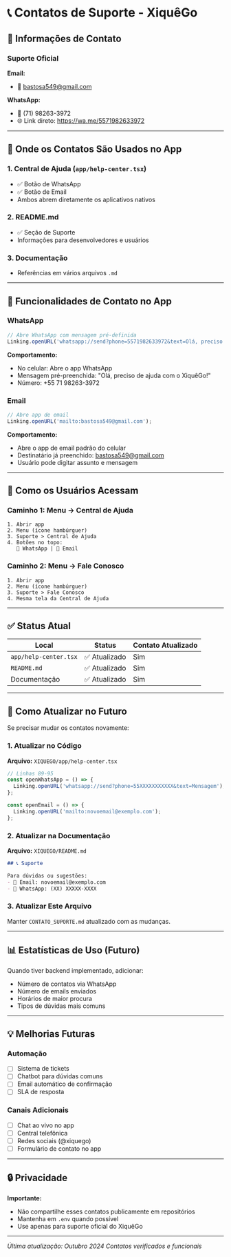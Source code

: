 # 📞 Contatos de Suporte - XiquêGo

## 📧 Informações de Contato

### Suporte Oficial

**Email:**
- 📧 bastosa549@gmail.com

**WhatsApp:**
- 📱 (71) 98263-3972
- 🌐 Link direto: https://wa.me/5571982633972

---

## 🔧 Onde os Contatos São Usados no App

### 1. Central de Ajuda (`app/help-center.tsx`)
- ✅ Botão de WhatsApp
- ✅ Botão de Email
- Ambos abrem diretamente os aplicativos nativos

### 2. README.md
- ✅ Seção de Suporte
- Informações para desenvolvedores e usuários

### 3. Documentação
- Referências em vários arquivos `.md`

---

## 📱 Funcionalidades de Contato no App

### WhatsApp
```typescript
// Abre WhatsApp com mensagem pré-definida
Linking.openURL('whatsapp://send?phone=5571982633972&text=Olá, preciso de ajuda com o XiquêGo!');
```

**Comportamento:**
- No celular: Abre o app WhatsApp
- Mensagem pré-preenchida: "Olá, preciso de ajuda com o XiquêGo!"
- Número: +55 71 98263-3972

### Email
```typescript
// Abre app de email
Linking.openURL('mailto:bastosa549@gmail.com');
```

**Comportamento:**
- Abre o app de email padrão do celular
- Destinatário já preenchido: bastosa549@gmail.com
- Usuário pode digitar assunto e mensagem

---

## 🎯 Como os Usuários Acessam

### Caminho 1: Menu → Central de Ajuda
```
1. Abrir app
2. Menu (ícone hambúrguer) 
3. Suporte > Central de Ajuda
4. Botões no topo:
   📱 WhatsApp | 📧 Email
```

### Caminho 2: Menu → Fale Conosco
```
1. Abrir app
2. Menu (ícone hambúrguer)
3. Suporte > Fale Conosco
4. Mesma tela da Central de Ajuda
```

---

## ✅ Status Atual

| Local | Status | Contato Atualizado |
|-------|--------|-------------------|
| `app/help-center.tsx` | ✅ Atualizado | Sim |
| `README.md` | ✅ Atualizado | Sim |
| Documentação | ✅ Atualizado | Sim |

---

## 🔄 Como Atualizar no Futuro

Se precisar mudar os contatos novamente:

### 1. Atualizar no Código
**Arquivo:** `XIQUEGO/app/help-center.tsx`

```typescript
// Linhas 89-95
const openWhatsApp = () => {
  Linking.openURL('whatsapp://send?phone=55XXXXXXXXXXX&text=Mensagem');
};

const openEmail = () => {
  Linking.openURL('mailto:novoemail@exemplo.com');
};
```

### 2. Atualizar na Documentação
**Arquivo:** `XIQUEGO/README.md`

```markdown
## 📞 Suporte

Para dúvidas ou sugestões:
- 📧 Email: novoemail@exemplo.com
- 📱 WhatsApp: (XX) XXXXX-XXXX
```

### 3. Atualizar Este Arquivo
Manter `CONTATO_SUPORTE.md` atualizado com as mudanças.

---

## 📊 Estatísticas de Uso (Futuro)

Quando tiver backend implementado, adicionar:
- Número de contatos via WhatsApp
- Número de emails enviados
- Horários de maior procura
- Tipos de dúvidas mais comuns

---

## 💡 Melhorias Futuras

### Automação
- [ ] Sistema de tickets
- [ ] Chatbot para dúvidas comuns
- [ ] Email automático de confirmação
- [ ] SLA de resposta

### Canais Adicionais
- [ ] Chat ao vivo no app
- [ ] Central telefônica
- [ ] Redes sociais (@xiquego)
- [ ] Formulário de contato no app

---

## 🔒 Privacidade

**Importante:** 
- Não compartilhe esses contatos publicamente em repositórios
- Mantenha em `.env` quando possível
- Use apenas para suporte oficial do XiquêGo

---

*Última atualização: Outubro 2024*
*Contatos verificados e funcionais*

